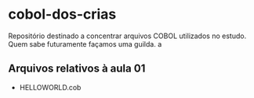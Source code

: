 # cobol-dos-crias

Repositório destinado a concentrar arquivos COBOL utilizados no estudo. Quem sabe futuramente façamos uma guilda.
a

## Arquivos relativos à aula 01 
- HELLOWORLD.cob

